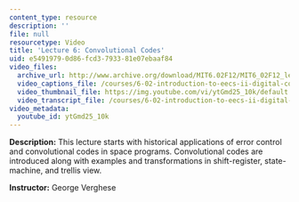 ```yaml
---
content_type: resource
description: ''
file: null
resourcetype: Video
title: 'Lecture 6: Convolutional Codes'
uid: e5491979-0d86-fcd3-7933-81e07ebaaf84
video_files:
  archive_url: http://www.archive.org/download/MIT6.02F12/MIT6_02F12_lec06_300k.mp4
  video_captions_file: /courses/6-02-introduction-to-eecs-ii-digital-communication-systems-fall-2012/44a33a78eebd5d66a6e84a8e621452db_ytGmd25_10k.vtt
  video_thumbnail_file: https://img.youtube.com/vi/ytGmd25_10k/default.jpg
  video_transcript_file: /courses/6-02-introduction-to-eecs-ii-digital-communication-systems-fall-2012/20a577dae804ed77154974ffc5a73799_ytGmd25_10k.pdf
video_metadata:
  youtube_id: ytGmd25_10k
---
```


**Description:** This lecture starts with historical applications of error control and convolutional codes in space programs. Convolutional codes are introduced along with examples and transformations in shift-register, state-machine, and trellis view.

**Instructor:** George Verghese